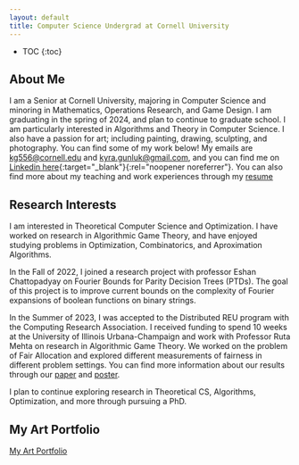 ```yaml
---
layout: default
title: Computer Science Undergrad at Cornell University
---
```


* TOC
{:toc}

## About Me

I am a Senior at Cornell University, majoring in Computer Science and minoring in Mathematics, Operations Research, and Game Design. I am graduating in the spring of 2024, and plan to continue to graduate school. I am particularly interested in Algorithms and Theory in Computer Science. I also have a passion for art; including painting, drawing, sculpting, and photography. You can find some of my work below! My emails are kg556@cornell.edu and kyra.gunluk@gmail.com, and you can find me on [Linkedin here](https://www.linkedin.com/in/kyra-gunluk-097704198/){:target="_blank"}{:rel="noopener noreferrer"}. You can also find more about my teaching and work experiences through my [resume](files/resume.pdf)

## Research Interests
I am interested in Theoretical Computer Science and Optimization. I have worked on research in Algorithmic Game Theory, and have enjoyed studying problems in Optimization, Combinatorics, and Aproximation Algorithms.

In the Fall of 2022, I joined a research project with professor Eshan Chattopadyay on Fourier Bounds for Parity Decision Trees (PTDs). The goal of this project is to improve current bounds on the complexity of Fourier expansions of boolean functions on binary strings. 

In the Summer of 2023, I was accepted to the Distributed REU program with the Computing Research Association. I received funding to spend 10 weeks at the University of Illinois Urbana-Champaign and work with Professor Ruta Mehta on research in Algorithmic Game Theory. We worked on the problem of Fair Allocation and explored different measurements of fairness in different problem settings. You can find more information about our results through our [paper](files/ApproximatingMMSandAPS.pdf) and [poster](files/Fairness_Poster.pdf).

I plan to continue exploring research in Theoretical CS, Algorithms, Optimization, and more through pursuing a PhD.

## My Art Portfolio

[My Art Portfolio](portfolio.html)
